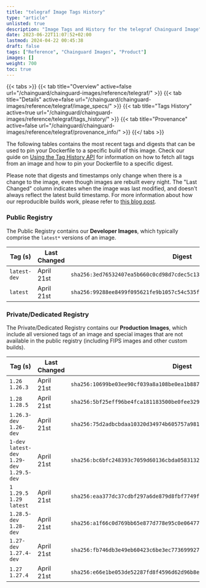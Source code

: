 ```yaml
---
title: "telegraf Image Tags History"
type: "article"
unlisted: true
description: "Image Tags and History for the telegraf Chainguard Image"
date: 2023-06-22T11:07:52+02:00
lastmod: 2024-04-22 00:45:38
draft: false
tags: ["Reference", "Chainguard Images", "Product"]
images: []
weight: 700
toc: true
---
```


{{< tabs >}}
{{< tab title="Overview" active=false url="/chainguard/chainguard-images/reference/telegraf/" >}}
{{< tab title="Details" active=false url="/chainguard/chainguard-images/reference/telegraf/image_specs/" >}}
{{< tab title="Tags History" active=true url="/chainguard/chainguard-images/reference/telegraf/tags_history/" >}}
{{< tab title="Provenance" active=false url="/chainguard/chainguard-images/reference/telegraf/provenance_info/" >}}
{{</ tabs >}}

The following tables contains the most recent tags and digests that can be used to pin your Dockerfile to a specific build of this image. Check our guide on [Using the Tag History API](/chainguard/chainguard-images/using-the-tag-history-api/) for information on how to fetch all tags from an image and how to pin your Dockerfile to a specific digest.

Please note that digests and timestamps only change when there is a change to the image, even though images are rebuilt every night. The "Last Changed" column indicates when the image was last modified, and doesn't always reflect the latest build timestamp. For more information about how our reproducible builds work, please refer to [this blog post](https://www.chainguard.dev/unchained/reproducing-chainguards-reproducible-image-builds).

### Public Registry
The Public Registry contains our **Developer Images**, which typically comprise the `latest*` versions of an image.

| Tag (s)       | Last Changed | Digest                                                                    |
|---------------|--------------|---------------------------------------------------------------------------|
|  `latest-dev` | April 21st   | `sha256:3ed76532407ea5b660c0cd98d7cdec5c13030a4a5ffdd9d0c854fd95473e0a4d` |
|  `latest`     | April 21st   | `sha256:99288ee8499f095621fe9b1057c54c535f8d3cae98c181367f1fc9b8a6643c06` |


### Private/Dedicated Registry
The Private/Dedicated Registry contains our **Production Images**, which include all versioned tags of an image and special images that are not available in the public registry (including FIPS images and other custom builds).

| Tag (s)                                       | Last Changed | Digest                                                                    |
|-----------------------------------------------|--------------|---------------------------------------------------------------------------|
|  `1.26` `1.26.3`                              | April 21st   | `sha256:10699be03ee90cf039a8a108be0ea1b887c9b6a11e28a2833fc7e2a5fa0e2412` |
|  `1.28` `1.28.5`                              | April 21st   | `sha256:5bf25eff96be4fca181183500be0fee3297e38aa4128be268e5ba081cd8004dc` |
|  `1.26.3-dev` `1.26-dev`                      | April 21st   | `sha256:75d2adbcbdaa10320d34974b605757a98107d77db855129e02576ad9ded177a1` |
|  `1-dev` `latest-dev` `1.29-dev` `1.29.5-dev` | April 21st   | `sha256:bc6bfc248393c7059d60136cbda0583132da4968da14461b9e277c2764765176` |
|  `1` `1.29.5` `1.29` `latest`                 | April 21st   | `sha256:eaa377dc37cdbf297a6de879d8fbf7749f18003f31bb0c00c7949cf4652ef89a` |
|  `1.28.5-dev` `1.28-dev`                      | April 21st   | `sha256:a1f66c0d769bb65e877d778e95c0e064772c9cfc09f2660e3833e5cd330abc6b` |
|  `1.27-dev` `1.27.4-dev`                      | April 21st   | `sha256:fb746db3e49eb60423c6be3ec7736999275de2da9d125b5cb7626a877ce37515` |
|  `1.27` `1.27.4`                              | April 21st   | `sha256:e66e1be053de52287fd8f4596d62d96b8e2fec63d69e0f7915156071ed03046d` |

